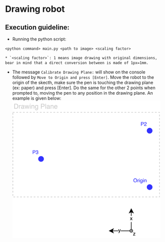 # Drawing robot

## Execution guideline:
* Running the python script:
```
<python command> main.py <path to image> <scaling factor>
```
	* `<scaling factor>`: 1 means image drawing with original dimensions, bear in mind that a direct conversion between is made of 1px=1mm.
* The message `Calibrate Drawing Plane:` will show on the console followed by `Move to Origin and press [Enter]`. Move the robot to the origin of the skecth, make sure the pen is touching the drawing plane (ex: paper) and press [Enter]. Do the same for the other 2 points when prompted to, moving the pen to any position in the drawing plane. An example is given below:
![Image](drawing_plane.png)

